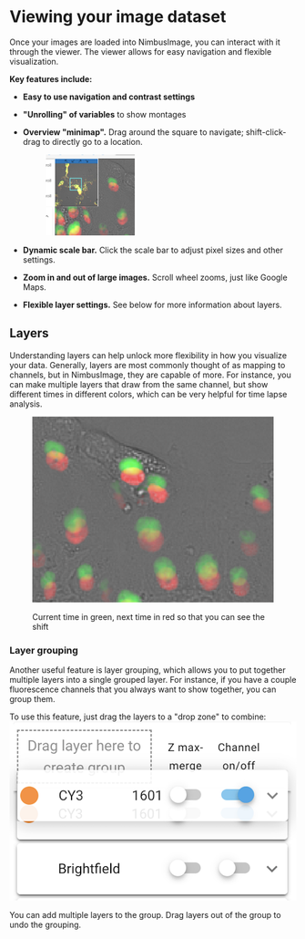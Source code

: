# Viewing your image dataset

Once your images are loaded into NimbusImage, you can interact with it through the viewer. The viewer allows for easy navigation and flexible visualization.

**Key features include:**

* **Easy to use navigation and contrast settings**
* **"Unrolling" of variables** to show montages
*   **Overview "minimap".** Drag around the square to navigate; shift-click-drag to directly go to a location.

    <figure><img src="../.gitbook/assets/image (6) (1).png" alt="" width="156"><figcaption></figcaption></figure>
* **Dynamic scale bar.** Click the scale bar to adjust pixel sizes and other settings.
* **Zoom in and out of large images.** Scroll wheel zooms, just like Google Maps.
* **Flexible layer settings.** See below for more information about layers.

## Layers

Understanding layers can help unlock more flexibility in how you visualize your data. Generally, layers are most commonly thought of as mapping to channels, but in NimbusImage, they are capable of more. For instance, you can make multiple layers that draw from the same channel, but show different times in different colors, which can be very helpful for time lapse analysis.

<figure><img src="../.gitbook/assets/image (7) (1).png" alt=""><figcaption><p>Current time in green, next time in red so that you can see the shift</p></figcaption></figure>

### Layer grouping

Another useful feature is layer grouping, which allows you to put together multiple layers into a single grouped layer. For instance, if you have a couple fluorescence channels that you always want to show together, you can group them.

To use this feature, just drag the layers to a "drop zone" to combine:![](<../.gitbook/assets/image (8) (1).png>)

You can add multiple layers to the group. Drag layers out of the group to undo the grouping.
